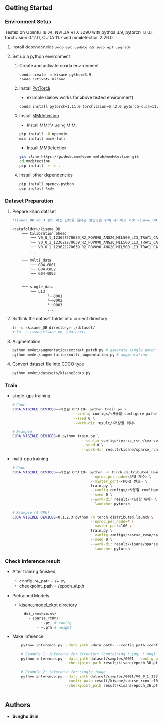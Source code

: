 
## Getting Started

### Environment Setup
Tested on Ubuntu 18.04, NVIDIA RTX 3090 with python 3.9, pytorch 1.11.0, torchvision 0.12.0, CUDA 11.7 and mmdetection 2.26.0
1. Install dependencies
       ```
       sudo apt update && sudo apt upgrade
       ```

2. Set up a python environment
    1. Create and activate conda environment
        ```bash
        conda create -n kisane python=3.9
        conda activate kisane
        ```

    2. Install [PytTorch](https://pytorch.org/get-started/locally/)
        - example (below works for above tested environment)
        ```bash
        conda install pytorch=1.11.0 torchvision=0.12.0 pytorch-cuda=11.7 -c pytorch -c nvidia
        ```

    3. Install [MMdetection](https://mmdetection.readthedocs.io/en/stable/get_started.html)
        - Install MMCV using MIM.
        ```bash
        pip install -U openmim
        mim install mmcv-full
        ```

        -  Install MMDetection
        ```bash
        git clone https://github.com/open-mmlab/mmdetection.git
        cd mmdetection
        pip install -v -e .
        ```

    4. Install other dependencies
       ```bash
       pip install opencv-python
       pip install tqdm
       ```

### Dataset Preparation
1. Prepare kisan dataset 
    ```bash
    'kisane_DB_v0_3 같이 버전 컨트롤 폴더는 일반성을 위해 제거하고 바로 kisane_DB 폴더 아래 데이터들을 위치시켰습니다.'
    
    <datafolder>/kisane_DB
        └── Calibration Sheet
            └── V0_0_1_123622270639_R2_FOV090_ANG20_MIL500_LI3_TRAY1_CA_LY_TP1_TO000_Cal_Sheet_20221128_115329_Color.png
            └── V0_0_1_123622270639_R2_FOV090_ANG20_MIL500_LI3_TRAY1_CA_LY_TP1_TO000_Cal_Sheet_20221128_115329_Depth.png
            └── V0_0_1_123622270639_R2_FOV090_ANG20_MIL500_LI3_TRAY1_CA_LY_TP1_TO000_Cal_Sheet_20221128_115329.txt
            ...

        └── multi_data
            └── G04-0001
            └── G04-0002
            └── G04-0003
            ...

        └── single_data
            └── LI3
                    └──0001
                    └──0002
                    └──0003
                    ...   
    ```

2. Softlink the dataset folder into current directory
    ```bash
    ln -s <kisane_DB directory> ./dataset/
    # ln -s /SSDe/kisane_DB ./dataset/
    ```

3. Augmentation
    ```bash
    python mvdet/augmentation/extract_patch.py # generate single patch
    python mvdet/augmentation/multi_augmentation.py # augmentation
    ```

4. Convert dataset file into COCO type
    ```bash
    python mvdet/datasets/kisane2coco.py
    ```


### Train
- single-gpu training
    ```bash
    # Code
    CUDA_VISIBLE_DEVICES=<사용할 GPU ID> python train.py \
                                --config configs/<사용할 configure path> \
                                --seed 0 \
                                --work-dir result/<저장할 위치>

    # Example
    CUDA_VISIBLE_DEVICES=0 python train.py \
                                    --config configs/sparse_rcnn/sparse_rcnn_r101_fpn_300_proposals_crop_mstrain_480-800_3x_coco.py \
                                    --seed 0 \
                                    --work-dir result/kisane/sparse_rcnn_r101_fpn_300_proposals_crop_mstrain_480-800_3x_coco
    ```

- multi-gpu training
    ```bash
    # Code
    CUDA_VISIBLE_DEVICES=<사용할 GPU ID> python -m torch.distributed.launch \
                                        --nproc_per_node=<GPU 개수> \
                                        --master_port=<PORT 번호> \
                                        train.py \
                                        --config configs/<사용할 configure> \
                                        --seed 0 \
                                        --work-dir result/<저장할 위치> \
                                        --launcher pytorch

    # Example (4 GPU)
    CUDA_VISIBLE_DEVICES=0,1,2,3 python -m torch.distributed.launch \
                                        --nproc_per_node=4 \
                                        --master_port=100 \
                                        train.py \
                                        --config configs/sparse_rcnn/sparse_rcnn_r101_fpn_300_proposals_crop_mstrain_480-800_3x_coco.py \
                                        --seed 0 \
                                        --work-dir result/kisane/sparse_rcnn_r101_fpn_300_proposals_crop_mstrain_480-800_3x_coco \
                                        --launcher pytorch
    ```


### Check inference result
- After training finished,
    - configure_path = <detection-save-directory>/~.py
    - checkpoint_path = <detection-save-directory>/epoch_#.pth

- Pretrained Models
    - [kisane_model_ckpt directory](http://gofile.me/6VGIB/9NViYYMFz)
        ```bash
        - det_checkpoint/
            - sparse_rcnn/
                - ~.py  # config
                - ~.pth # weight
        ```

- Make Inference
    ```bash
        python inference.py --data_path <data_path> --config_path <configure_path> --checkpoint_path <checkpoint_path> --gpu_id <gpu id> --save_dir <save directory>

        # Example 1: inference for directory (containing *.jpg, *.png)
        python inference.py --data_path dataset/samples/0001 --config_path result/kisane/sparse_rcnn_r101_fpn_300_proposals_crop_mstrain_480-800_3x_coco.py \
                            --checkpoint_path result/kisane/epoch_36.pth --gpu_id 0 --save_dir visualization/

        # Example 2: inference for single image
        python inference.py --data_path dataset/samples/0001/V0_0_1_123622270639_R2_FOV090_ANG20_MIL500_LI3_TRAY2_BR_LY_TP1_TO045_G04-0005_20230110_111409_Color.png \
                            --config_path result/kisane/sparse_rcnn_r101_fpn_300_proposals_crop_mstrain_480-800_3x_coco.py \
                            --checkpoint_path result/kisane/epoch_36.pth --gpu_id 0 --save_dir visualization/



## Authors
- **Sungho Shin**
